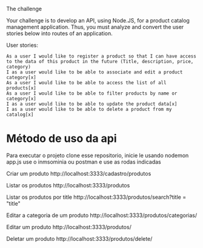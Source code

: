 The challenge

Your challenge is to develop an API, using Node.JS, for a product catalog management application. Thus, you must analyze and convert the user stories below into routes of an application.

User stories:

    As a user I would like to register a product so that I can have access to the data of this product in the future (Title, description, price, category)
    I as a user would like to be able to associate and edit a product category[x]
    As a user I would like to be able to access the list of all products[x]
    As a user I would like to be able to filter products by name or category[x]
    I as a user would like to be able to update the product data[x]
    I as a user would like to be able to delete a product from my catalog[x]


# Método de uso da api
 
 Para executar o projeto clone esse repositorio, inicie le usando nodemon app.js 
 use o inmsominia ou postman e use as rodas indicadas

Criar um produto http://localhost:3333/cadastro/produtos

Listar os produtos http://localhost:3333/produtos

Listar os produtos por title http://localhost:3333/produtos/search?title = "title"

Editar a categoria de um produto http://localhost:3333/produtos/categorias/<id do produto>

Editar um produto http://localhost:3333/produtos/<id do produto>

Deletar um produto http://localhost:3333/produtos/delete/<id do produto>

